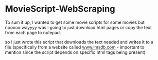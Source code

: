 # MovieScript-WebScraping

To sum it up, I wanted to get some movie scripts for some movies but nooooo wayyyy was I going to just download html pages or copy the text from each page to notepad.

so I just wrote this script that downloads the text needed and writes it to a file.(specifically from a website called www.imsdb.com - important to mention since the script depends on specific html tags being present) 
